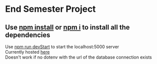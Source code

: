 # End Semester Project

## Use [npm install](#) or [npm i](#) to install all the dependencies

Use [npm run devStart](#) to start the localhost:5000 server \
Currently hosted [here](https://fitnhealthy-node.herokuapp.com/index.html) \
Doesn't work if no dotenv with the url of the database connection exists
